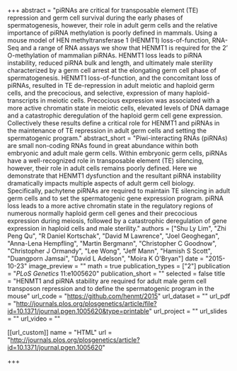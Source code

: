 +++
abstract = "piRNAs are critical for transposable element (TE) repression and germ cell survival during the early phases of spermatogenesis, however, their role in adult germ cells and the relative importance of piRNA methylation is poorly defined in mammals. Using a mouse model of HEN methyltransferase 1 (HENMT1) loss-of-function, RNA-Seq and a range of RNA assays we show that HENMT1 is required for the 2’ O-methylation of mammalian piRNAs. HENMT1 loss leads to piRNA instability, reduced piRNA bulk and length, and ultimately male sterility characterized by a germ cell arrest at the elongating germ cell phase of spermatogenesis. HENMT1 loss-of-function, and the concomitant loss of piRNAs, resulted in TE de-repression in adult meiotic and haploid germ cells, and the precocious, and selective, expression of many haploid-transcripts in meiotic cells. Precocious expression was associated with a more active chromatin state in meiotic cells, elevated levels of DNA damage and a catastrophic deregulation of the haploid germ cell gene expression. Collectively these results define a critical role for HENMT1 and piRNAs in the maintenance of TE repression in adult germ cells and setting the spermatogenic program."
abstract_short = "Piwi-interacting RNAs (piRNAs) are small non-coding RNAs found in great abundance within both embryonic and adult male germ cells. Within embryonic germ cells, piRNAs have a well-recognized role in transposable element (TE) silencing, however, their role in adult cells remains poorly defined. Here we demonstrate that HENMT1 dysfunction and the resultant piRNA instability dramatically impacts multiple aspects of adult germ cell biology. Specifically, pachytene piRNAs are required to maintain TE silencing in adult germ cells and to set the spermatogenic gene expression program. piRNA loss leads to a more active chromatin state in the regulatory regions of numerous normally haploid germ cell genes and their precocious expression during meiosis, followed by a catastrophic deregulation of gene expression in haploid cells and male sterility."
authors = ["Shu Ly Lim", "Zhi Peng Qu", "R Daniel Kortschak", "David M Lawrence", "Joel Geoghegan", "Anna-Lena Hempfling", "Martin Bergmann", "Christopher C Goodnow", "Christopher J Ormandy", "Lee Wong", "Jeff Mann", "Hamish S Scott", "Duangporn Jamsai", "David L Adelson", "Moira K O'Bryan"]
date = "2015-10-23"
image_preview = ""
math = true
publication_types = ["2"]
publication = "*PLoS Genetics* 11:e1005620"
publication_short = ""
selected = false
title = "HENMT1 and piRNA stability are required for adult male germ cell transposon repression and to define the spermatogenic program in the mouse"
url_code = "https://github.com/henmt/2015"
url_dataset = ""
url_pdf = "http://journals.plos.org/plosgenetics/article/file?id=10.1371/journal.pgen.1005620&type=printable"
url_project = ""
url_slides = ""
url_video = ""

[[url_custom]]
name = "HTML"
url = "http://journals.plos.org/plosgenetics/article?id=10.1371/journal.pgen.1005620"

+++

